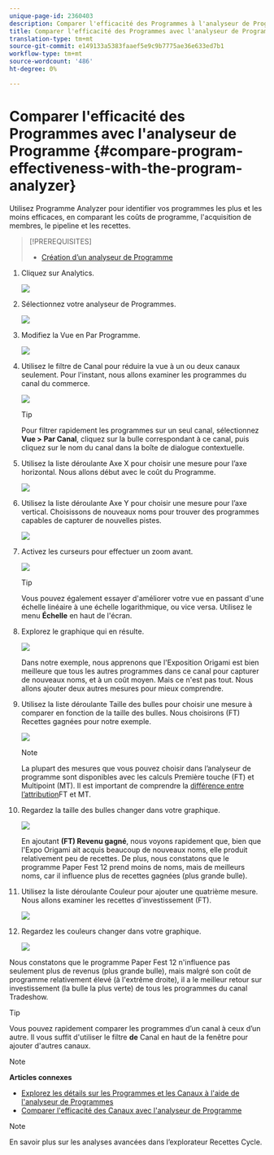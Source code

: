 ```yaml
---
unique-page-id: 2360403
description: Comparer l'efficacité des Programmes à l'analyseur de Programme - Documentation sur le marketing - Documentation sur les produits
title: Comparer l'efficacité des Programmes avec l'analyseur de Programme
translation-type: tm+mt
source-git-commit: e149133a5383faaef5e9c9b7775ae36e633ed7b1
workflow-type: tm+mt
source-wordcount: '486'
ht-degree: 0%

---
```



# Comparer l&#39;efficacité des Programmes avec l&#39;analyseur de Programme {#compare-program-effectiveness-with-the-program-analyzer}

Utilisez Programme Analyzer pour identifier vos programmes les plus et les moins efficaces, en comparant les coûts de programme, l&#39;acquisition de membres, le pipeline et les recettes.

>[!PREREQUISITES]
>
>* [Création d’un analyseur de Programme](create-a-program-analyzer.md)


1. Cliquez sur Analytics.

   ![](assets/image2014-9-17-18-3a50-3a30.png)

1. Sélectionnez votre analyseur de Programmes.

   ![](assets/image2014-9-17-18-3a50-3a37.png)

1. Modifiez la Vue en Par Programme.

   ![](assets/image2014-9-17-18-3a50-3a44.png)

1. Utilisez le filtre de Canal pour réduire la vue à un ou deux canaux seulement. Pour l&#39;instant, nous allons examiner les programmes du canal du commerce.

   ![](assets/image2014-9-17-18-3a51-3a2.png)

   >[!TIP]
   >
   >Pour filtrer rapidement les programmes sur un seul canal, sélectionnez **Vue > Par Canal**, cliquez sur la bulle correspondant à ce canal, puis cliquez sur le nom du canal dans la boîte de dialogue contextuelle.

1. Utilisez la liste déroulante Axe X pour choisir une mesure pour l’axe horizontal. Nous allons début avec le coût du Programme.

   ![](assets/image2014-9-17-18-3a52-3a16.png)

1. Utilisez la liste déroulante Axe Y pour choisir une mesure pour l’axe vertical. Choisissons de nouveaux noms pour trouver des programmes capables de capturer de nouvelles pistes.

   ![](assets/image2014-9-17-18-3a52-3a26.png)

1. Activez les curseurs pour effectuer un zoom avant.

   ![](assets/image2014-9-17-18-3a53-3a9.png)

   >[!TIP]
   >
   >Vous pouvez également essayer d&#39;améliorer votre vue en passant d&#39;une échelle linéaire à une échelle logarithmique, ou vice versa. Utilisez le menu **Échelle** en haut de l&#39;écran.

1. Explorez le graphique qui en résulte.

   ![](assets/image2014-9-17-18-3a53-3a49.png)

   Dans notre exemple, nous apprenons que l&#39;Exposition Origami est bien meilleure que tous les autres programmes dans ce canal pour capturer de nouveaux noms, et à un coût moyen. Mais ce n&#39;est pas tout. Nous allons ajouter deux autres mesures pour mieux comprendre.

1. Utilisez la liste déroulante Taille des bulles pour choisir une mesure à comparer en fonction de la taille des bulles. Nous choisirons (FT) Recettes gagnées pour notre exemple.

   ![](assets/image2014-9-17-18-3a54-3a25.png)

   >[!NOTE]
   >
   >La plupart des mesures que vous pouvez choisir dans l’analyseur de programme sont disponibles avec les calculs Première touche (FT) et Multipoint (MT). Il est important de comprendre la [différence entre l’attribution](/help/marketo/product-docs/reporting/revenue-cycle-analytics/revenue-tools/attribution/understanding-attribution.md)FT et MT.

1. Regardez la taille des bulles changer dans votre graphique.

   ![](assets/image2014-9-17-18-3a54-3a57.png)

   En ajoutant **(FT) Revenu gagné**, nous voyons rapidement que, bien que l&#39;Expo Origami ait acquis beaucoup de nouveaux noms, elle produit relativement peu de recettes. De plus, nous constatons que le programme Paper Fest 12 prend moins de noms, mais de meilleurs noms, car il influence plus de recettes gagnées (plus grande bulle).

1. Utilisez la liste déroulante Couleur pour ajouter une quatrième mesure. Nous allons examiner les recettes d&#39;investissement (FT).

   ![](assets/image2014-9-17-18-3a55-3a33.png)

1. Regardez les couleurs changer dans votre graphique.

   ![](assets/image2014-9-17-18-3a55-3a47.png)

Nous constatons que le programme Paper Fest 12 n&#39;influence pas seulement plus de revenus (plus grande bulle), mais malgré son coût de programme relativement élevé (à l&#39;extrême droite), il a le meilleur retour sur investissement (la bulle la plus verte) de tous les programmes du canal Tradeshow.

>[!TIP]
>
>Vous pouvez rapidement comparer les programmes d’un canal à ceux d’un autre. Il vous suffit d&#39;utiliser le filtre **de** Canal en haut de la fenêtre pour ajouter d&#39;autres canaux.

>[!NOTE]
>
>**Articles connexes**
>
>* [Explorez les détails sur les Programmes et les Canaux à l&#39;aide de l&#39;analyseur de Programmes](explore-program-and-channel-details-with-the-program-analyzer.md)
>* [Comparer l&#39;efficacité des Canaux avec l&#39;analyseur de Programme](compare-channel-effectiveness-with-the-program-analyzer.md)


>[!NOTE]
>
>En savoir plus sur les analyses avancées dans l’explorateur [](http://docs.marketo.com/display/docs/revenue+cycle+analytics)Recettes Cycle.

